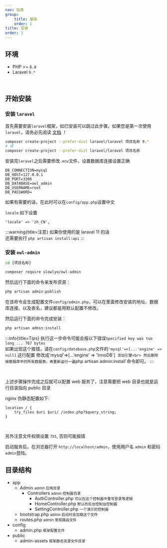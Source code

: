 ```yaml
---
nav: 指南
group:
    title: 基础
    order: 1
title: 安装
order: 1
---
```


## 环境

- PHP >= `8.0`
- Laravel `9.*`

<br>

## 开始安装

### 安装 `laravel`

首先需要安装`laravel`框架，如已安装可以跳过此步骤。如果您是第一次使用`laravel`，请务必先阅读 [文档](https://learnku.com/docs/laravel/9.x/installation/12200) ！

```bash
composer create-project --prefer-dist laravel/laravel 项目名称 9.*
# 或
composer create-project --prefer-dist laravel/laravel 项目名称
```

安装完`laravel`之后需要修改`.env`文件，设置数据库连接设置正确

```
DB_CONNECTION=mysql
DB_HOST=127.0.0.1
DB_PORT=3306
DB_DATABASE=owl_admin
DB_USERNAME=root
DB_PASSWORD=
```

如果有需要的话，在此时可以在`config/app.php`设置中文

`locale` 如下设置

```
'locale' => 'zh_CN',
```

:::warning{title=注意}
如果你使用的是 laravel 11 的话 <br>
还需要执行 `php artisan install:api`
:::

### 安装 `owl-admin`

```bash
cd {项目名称}

composer require slowlyo/owl-admin
```

然后运行下面的命令来发布资源：

```bash
php artisan admin:publish
```

在该命令会生成配置文件`config/admin.php`，可以在里面修改安装的地址、数据库连接、以及表名，建议都是用默认配置不修改。

然后运行下面的命令完成安装：

```bash
php artisan admin:install
```

:::info{title=Tips}
执行这一步命令可能会报以下错误`Specified key was too long ... 767 bytes` <br>
如果出现这个报错，请在`config/database.php`文件的`'mysql'=>[...'engine' => null]` 这行配置
修改成'mysql'=>[...'engine' => 'InnoDB']` 添加引擎<br>
然后删除掉数据库中的所有数据表，再重新运行一遍`php artisan admin:install`命令即可。
:::

<br>

上述步骤操作完成之后就可以配置 web 服务了，注意需要把 web 目录也就是运行目录指向 public 目录

nginx 伪静态配置如下:

```
location / {
    try_files $uri $uri/ /index.php?$query_string;
}
```

<br>

另外注意文件权限设置 `755`, 否则可能报错

启动服务后，在浏览器打开 `http://localhost/admin`，使用用户名 `admin` 和密码 `admin`登陆。

## 目录结构

<Tree>
    <ul>
        <li>
            app
            <ul>
                <li>
                    Admin
                    <small>admin 应用目录</small>
                    <ul>
                        <li>
                            Controllers <small>admin 控制器目录</small>
                            <ul>
                                <li>
                                    AuthController.php
                                    <small>可以在这个控制器中重写登录等逻辑</small>
                                </li>
                                <li>
                                    HomeController.php
                                    <small>默认的后台控制台控制器</small>
                                </li>
                                <li>
                                    SettingController.php
                                    <small>一个演示的控制器</small>
                                </li>
                            </ul>
                        </li>
                    </ul>
                </li>
                <li>
                    bootstrap.php
                    <small>admin 启动时会加载这个文件</small>
                </li>
                <li>
                    routes.php
                    <small>admin 常规路由文件</small>
                </li>
            </ul>
        </li>
        <li>
            config
            <ul>
                <li>
                    admin.php
                    <small>框架配置文件</small>
                </li>
            </ul>
        </li>
        <li>
            public
            <ul>
                <li>
                    admin-assets
                    <small>框架静态资源文件目录</small>
                    <ul></ul>
                </li>
            </ul>
        </li>
    </ul>
</Tree>
